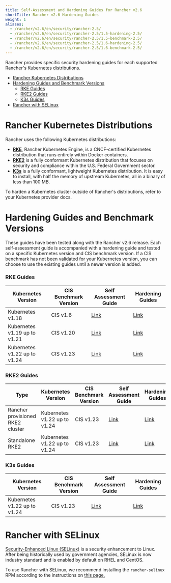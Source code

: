 ```yaml
---
title: Self-Assessment and Hardening Guides for Rancher v2.6
shortTitle: Rancher v2.6 Hardening Guides
weight: 1
aliases:
  - /rancher/v2.6/en/security/rancher-2.5/
  - /rancher/v2.6/en/security/rancher-2.5/1.5-hardening-2.5/
  - /rancher/v2.6/en/security/rancher-2.5/1.5-benchmark-2.5/
  - /rancher/v2.6/en/security/rancher-2.5/1.6-hardening-2.5/
  - /rancher/v2.6/en/security/rancher-2.5/1.6-benchmark-2.5/
---
```


Rancher provides specific security hardening guides for each supported Rancher's Kubernetes distributions.

- [Rancher Kubernetes Distributions](#rancher-kubernetes-distributions)
- [Hardening Guides and Benchmark Versions](#hardening-guides-and-benchmark-versions)
  - [RKE Guides](#rke-guides)
  - [RKE2 Guides](#rke2-guides)
  - [K3s Guides](#k3s)
- [Rancher with SELinux](#rancher-with-selinux)

# Rancher Kubernetes Distributions

Rancher uses the following Kubernetes distributions:

- [**RKE**]({{<baseurl>}}/rke/latest/en/), Rancher Kubernetes Engine, is a CNCF-certified Kubernetes distribution that runs entirely within Docker containers.
- [**RKE2**](https://docs.rke2.io/) is a fully conformant Kubernetes distribution that focuses on security and compliance within the U.S. Federal Government sector.
- [**K3s**]({{<baseurl>}}/k3s/latest/en/) is a fully conformant, lightweight Kubernetes distribution. It is easy to install, with half the memory of upstream Kubernetes, all in a binary of less than 100 MB.

To harden a Kubernetes cluster outside of Rancher's distributions, refer to your Kubernetes provider docs.

# Hardening Guides and Benchmark Versions

These guides have been tested along with the Rancher v2.6 release. Each self-assessment guide is accompanied with a hardening guide and tested on a specific Kubernetes version and CIS benchmark version. If a CIS benchmark has not been validated for your Kubernetes version, you can choose to use the existing guides until a newer version is added.

### RKE Guides

| Kubernetes Version | CIS Benchmark Version | Self Assessment Guide | Hardening Guides |
| ------------------ | --------------------- | --------------------- | ---------------- |
| Kubernetes v1.18 | CIS v1.6 | [Link]({{<baseurl>}}/rancher/v2.6/en/security/hardening-guides/rke-1.6-benchmark-2.6) | [Link]({{<baseurl>}}/rancher/v2.6/en/security/hardening-guides/rke-1.6-hardening-2.6) |
| Kubernetes v1.19 up to v1.21 | CIS v1.20 | [Link]({{<baseurl>}}/rancher/v2.6/en/security/hardening-guides/rke-1.20-benchmark-2.6) | [Link]({{<baseurl>}}/rancher/v2.6/en/security/hardening-guides/rke-1.20-hardening-2.6) |
| Kubernetes v1.22 up to v1.24 | CIS v1.23 | [Link]({{<baseurl>}}/rancher/v2.6/en/security/hardening-guides/rke-1.23-benchmark-2.6) | [Link]({{<baseurl>}}/rancher/v2.6/en/security/hardening-guides/rke-1.23-hardening-2.6) |

### RKE2 Guides

| Type | Kubernetes Version | CIS Benchmark Version | Self Assessment Guide | Hardening Guides |
| ---- | ------------------ | --------------------- | --------------------- | ---------------- |
| Rancher provisioned RKE2 cluster |  Kubernetes v1.22 up to v1.24 | CIS v1.23 | [Link]({{<baseurl>}}/rancher/v2.6/en/security/hardening-guides/rke2-1.23-benchmark-2.6) | [Link]({{<baseurl>}}/rancher/v2.6/en/security/hardening-guides/rke2-1.23-hardening-2.6) |
| Standalone RKE2 | Kubernetes v1.22 up to v1.24 | CIS v1.23 | [Link](https://docs.rke2.io/security/cis_self_assessment123/) | [Link](https://docs.rke2.io/security/hardening_guide/) |

### K3s Guides

| Kubernetes Version | CIS Benchmark Version | Self Assessment Guide | Hardening Guides |
| ------------------ | --------------------- | --------------------- | ---------------- |
| Kubernetes v1.22 up to v1.24 | CIS v1.23 | [Link]({{<baseurl>}}/k3s/latest/en/security/self_assessment/) | [Link]({{<baseurl>}}/k3s/latest/en/security/hardening_guide/) |

# Rancher with SELinux

[Security-Enhanced Linux (SELinux)](https://en.wikipedia.org/wiki/Security-Enhanced_Linux) is a security enhancement to Linux. After being historically used by government agencies, SELinux is now industry standard and is enabled by default on RHEL and CentOS.

To use Rancher with SELinux, we recommend installing the `rancher-selinux` RPM according to the instructions on [this page.]({{<baseurl>}}/rancher/v2.6/en/security/selinux/#installing-the-rancher-selinux-rpm)
